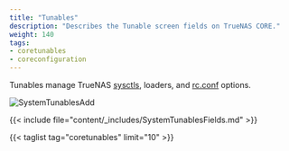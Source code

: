 ```yaml
---
title: "Tunables"
description: "Describes the Tunable screen fields on TrueNAS CORE."
weight: 140
tags:
- coretunables
- coreconfiguration
---
```


Tunables manage TrueNAS [sysctls](https://www.freebsd.org/cgi/man.cgi?query=sysctl), loaders, and [rc.conf](https://www.freebsd.org/cgi/man.cgi?query=rc.conf) options.

![SystemTunablesAdd](/images/CORE/12.0/SystemTunablesAdd.png "Adding a Tunable")

{{< include file="content/_includes/SystemTunablesFields.md" >}}

{{< taglist tag="coretunables" limit="10" >}}
